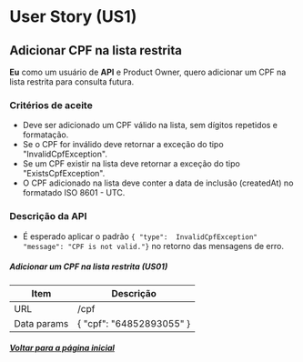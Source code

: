 # User Story (US1)
## Adicionar CPF na lista restrita

**Eu** como um usuário de **API** e Product Owner, quero adicionar um CPF na lista restrita para consulta futura.

### Critérios de aceite
* Deve ser adicionado um CPF válido na lista, sem dígitos repetidos e formatação.
* Se o CPF for inválido deve retornar a exceção do tipo "InvalidCpfException".
* Se um CPF existir na lista deve retornar a exceção do tipo "ExistsCpfException".
* O CPF adicionado na lista deve conter a data de inclusão (createdAt) no formatado ISO 8601 - UTC.

### Descrição da API
* É esperado aplicar o padrão 
`{ "type":  InvalidCpfException" "message": "CPF is not valid."}`
 no retorno das mensagens de erro.

 ##### Adicionar um CPF na lista restrita (US01)

|  Item | Descrição  | 
|---|---|
|  URL | /cpf  |
|  Data params | { "cpf": "64852893055" }  |

##### <a href="../README.md">Voltar para a página inicial</a>